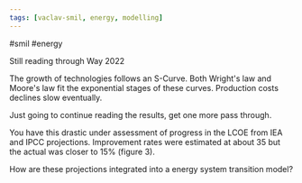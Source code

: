 ```yaml
---
tags: [vaclav-smil, energy, modelling]
---
```

#smil #energy

Still reading through Way 2022

The growth of technologies follows an S-Curve. Both Wright's law and Moore's law fit the exponential
stages of these curves. Production costs declines slow eventually.

Just going to continue reading the results, get one more pass through.

You have this drastic under assessment of progress in the LCOE from IEA and IPCC projections.
Improvement rates were estimated at about 35 but the actual was closer to 15% (figure 3).

How are these projections integrated into a energy system transition model?
